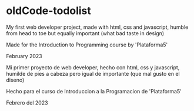 # oldCode-todolist


My first web developer project, made with html, css and javascript, humble from head to toe but equally important (what bad taste in design)

Made for the Introduction to Programming course by 'Plataforma5'

February 2023

Mi primer proyecto de web developer, hecho con html, css y javascript, humilde de pies a cabeza pero igual de importante (que mal gusto en el diseno)

Hecho para el curso de Introduccion a la Programacion de 'Plataforma5' 

Febrero del 2023


